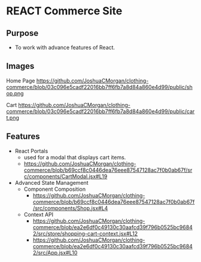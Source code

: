 # REACT Commerce Site

## Purpose

- To work with advance features of React.

## Images

Home Page
https://github.com/JoshuaCMorgan/clothing-commerce/blob/03c096e5cadf22016bb7ff6fb7a8d84a860e4d99/public/shop.png

Cart
https://github.com/JoshuaCMorgan/clothing-commerce/blob/03c096e5cadf22016bb7ff6fb7a8d84a860e4d99/public/cart.png

## Features

- React Portals
  - used for a modal that displays cart items.
  - https://github.com/JoshuaCMorgan/clothing-commerce/blob/b69ccf8c0446dea76eee87547128ac7f0b0ab67f/src/components/CartModal.jsx#L19
- Advanced State Management
  - Component Composition
    - https://github.com/JoshuaCMorgan/clothing-commerce/blob/b69ccf8c0446dea76eee87547128ac7f0b0ab67f/src/components/Shop.jsx#L4
  - Context API
    - https://github.com/JoshuaCMorgan/clothing-commerce/blob/ea2e6df0c49130c30aafcd39f796b0525bc96842/src/store/shopping-cart-context.jsx#L12
    - https://github.com/JoshuaCMorgan/clothing-commerce/blob/ea2e6df0c49130c30aafcd39f796b0525bc96842/src/App.jsx#L10
